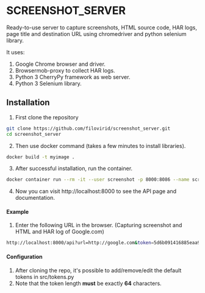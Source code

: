 # SCREENSHOT_SERVER
Ready-to-use server to capture screenshots, HTML source code, HAR logs, page title and destination URL using chromedriver and python selenium library.

It uses:
1. Google Chrome browser and driver.
2. Browsermob-proxy to collect HAR logs.
3. Python 3 CherryPy framework as web server.
4. Python 3 Selenium library.

## Installation

1. First clone the repository
```bash 
git clone https://github.com/filovirid/screenshot_server.git
cd screenshot_server
```
2. Then use docker command (takes a few minutes to install libraries).
```bash
docker build -t myimage .
```
3. After successful installation, run the container.
```bash
docker container run --rm -it --user screenshot -p 8000:8086 --name scr_server myimage
```
4. Now you can visit http://localhost:8000 to see the API page and documentation.

#### Example
1. Enter the following URL in the browser.
(Capturing screenshot and HTML and HAR log of Google.com)
```bash
http://localhost:8000/api?url=http://google.com&token=5d6b091416885eaa91283321b69dc526fc42c97783e4cdfdff7a945e3be1f9ef
```

#### Configuration
1. After cloning the repo, it's possible to add/remove/edit the default tokens in src/tokens.py
2. Note that the token length **must** be exactly **64** characters.

